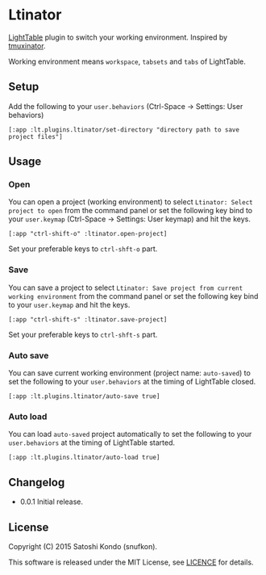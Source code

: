 # Ltinator
[LightTable](https://github.com/LightTable/LightTable) plugin to switch your working environment. Inspired by [tmuxinator](https://github.com/tmuxinator/tmuxinator).

Working environment means `workspace`, `tabsets` and `tabs` of LightTable.

## Setup

Add the following to your `user.behaviors` (Ctrl-Space -> Settings: User behaviors)

    [:app :lt.plugins.ltinator/set-directory "directory path to save project files"]

## Usage

### Open

You can open a project (working environment) to select `Ltinator: Select project to open` from the command panel or set the following key bind to your `user.keymap` (Ctrl-Space -> Settings: User keymap) and hit the keys.

    [:app "ctrl-shift-o" :ltinator.open-project]

Set your preferable keys to `ctrl-shft-o` part.

### Save

You can save a project to select `Ltinator: Save project from current working environment` from the command panel or set the following key bind to your `user.keymap` and hit the keys.

    [:app "ctrl-shift-s" :ltinator.save-project]

Set your preferable keys to `ctrl-shft-s` part.

### Auto save

You can save current working environment (project name: `auto-saved`) to set the following to your `user.behaviors` at the timing of LightTable closed.

    [:app :lt.plugins.ltinator/auto-save true]


### Auto load

You can load `auto-saved` project automatically to set the following to your `user.behaviors` at the timing of LightTable started.

    [:app :lt.plugins.ltinator/auto-load true]

## Changelog

* 0.0.1 Initial release.

## License

Copyright (C) 2015 Satoshi Kondo (snufkon).

This software is released under the MIT License, see [LICENCE](https://github.com/snufkon/Ltinator/blob/master/LICENSE) for details.
